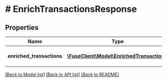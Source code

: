 # # EnrichTransactionsResponse

## Properties

Name | Type | Description | Notes
------------ | ------------- | ------------- | -------------
**enriched_transactions** | [**\FuseClient\Model\EnrichedTransaction[]**](EnrichedTransaction.md) | The enriched transactions. | [optional]

[[Back to Model list]](../../README.md#models) [[Back to API list]](../../README.md#endpoints) [[Back to README]](../../README.md)
